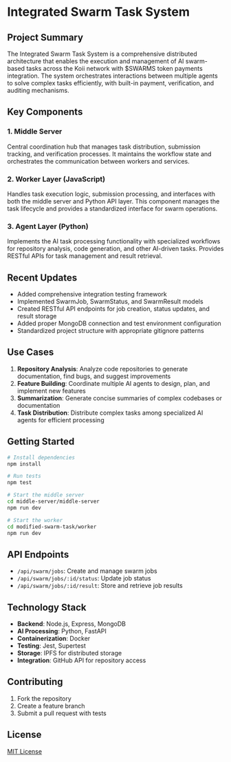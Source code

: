 # Integrated Swarm Task System

## Project Summary

The Integrated Swarm Task System is a comprehensive distributed architecture that enables the execution and management of AI swarm-based tasks across the Koii network with $SWARMS token payments integration. The system orchestrates interactions between multiple agents to solve complex tasks efficiently, with built-in payment, verification, and auditing mechanisms.

## Key Components

### 1. Middle Server
Central coordination hub that manages task distribution, submission tracking, and verification processes. It maintains the workflow state and orchestrates the communication between workers and services.

### 2. Worker Layer (JavaScript)
Handles task execution logic, submission processing, and interfaces with both the middle server and Python API layer. This component manages the task lifecycle and provides a standardized interface for swarm operations.

### 3. Agent Layer (Python)
Implements the AI task processing functionality with specialized workflows for repository analysis, code generation, and other AI-driven tasks. Provides RESTful APIs for task management and result retrieval.

## Recent Updates

- Added comprehensive integration testing framework
- Implemented SwarmJob, SwarmStatus, and SwarmResult models
- Created RESTful API endpoints for job creation, status updates, and result storage
- Added proper MongoDB connection and test environment configuration
- Standardized project structure with appropriate gitignore patterns

## Use Cases

1. **Repository Analysis**: Analyze code repositories to generate documentation, find bugs, and suggest improvements
2. **Feature Building**: Coordinate multiple AI agents to design, plan, and implement new features
3. **Summarization**: Generate concise summaries of complex codebases or documentation
4. **Task Distribution**: Distribute complex tasks among specialized AI agents for efficient processing

## Getting Started

```bash
# Install dependencies
npm install

# Run tests
npm test

# Start the middle server
cd middle-server/middle-server
npm run dev

# Start the worker
cd modified-swarm-task/worker
npm run dev
```

## API Endpoints

- `/api/swarm/jobs`: Create and manage swarm jobs
- `/api/swarm/jobs/:id/status`: Update job status
- `/api/swarm/jobs/:id/result`: Store and retrieve job results

## Technology Stack

- **Backend**: Node.js, Express, MongoDB
- **AI Processing**: Python, FastAPI
- **Containerization**: Docker
- **Testing**: Jest, Supertest
- **Storage**: IPFS for distributed storage
- **Integration**: GitHub API for repository access

## Contributing

1. Fork the repository
2. Create a feature branch
3. Submit a pull request with tests

## License

[MIT License](LICENSE)